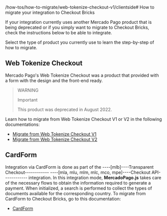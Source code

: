 /how-tos/how-to-migrate/web-tokenize-checkout-v1/clientside# How to migrate your integration to Checkout Bricks

If your integration currently uses another Mercado Pago product that is being deprecated or if you simply want to migrate to Checkout Bricks, check the instructions below to be able to integrate.

Select the type of product you currently use to learn the step-by-step of how to migrate.

## Web Tokenize Checkout

Mercado Pago's Web Tokenize Checkout was a product that provided with a form with the design and the front-end ready.

> WARNING
>
> Important
>
> This product was deprecated in August 2022.

Learn how to migrate from Web Tokenize Checkout V1 or V2 in the following documentations:

- [Migrate from Web Tokenize Checkout V1](/developers/en/docs/checkout-bricks/how-tos/how-to-migrate/web-tokenize-checkout-v1/clientside)
- [Migrate from Web Tokenize Checkout V2](/developers/en/docs/checkout-bricks/how-tos/how-to-migrate/web-tokenize-checkout-v2/clientside)

## CardForm

Integration via CardForm is done as part of the ----[mlb]----Transparent Checkout------------ ----[mla, mlu, mlm, mlc, mco, mpe]----Checkout API------------ integration. In this integration mode, **MercadoPago.js** takes care of the necessary flows to obtain the information required to generate a payment. When initialized, a search is performed to collect the types of documents available for the corresponding country.
To migrate from CardForm to Checkout Bricks, go to this documentation:

- [CardForm](/developers/en/docs/checkout-bricks/how-tos/how-to-migrate/cardform/clientside)